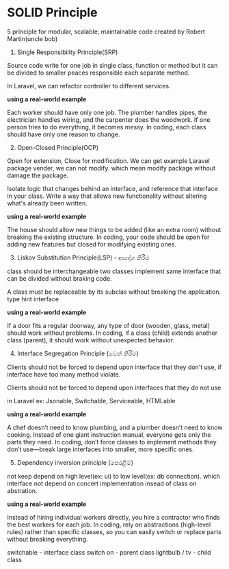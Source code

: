 # SOLID Principle

5 principle for modular, scalable, maintainable code created by Robert Martin(uncle bob)

1. Single Responsibility Principle(SRP)

Source code write for one job in single class, function or method but it can be divided to smaller peaces responsible each separate method.

In Laravel, we can refactor controller to different services.

**using a real-world example**

Each worker should have only one job. The plumber handles pipes, the electrician handles wiring, and the carpenter does the woodwork. If one person tries to do everything, it becomes messy. In coding, each class should have only one reason to change.

2. Open-Closed Principle(OCP)

Open for extension, Close for modification. We can get example Laravel package vender, we can not modify. which mean modify package without damage the package.

Isolate logic that changes behind an interface, and reference that interface in your class.
Write a way that allows new functionality without altering what's already been written.

**using a real-world example**

The house should allow new things to be added (like an extra room) without breaking the existing structure. In coding, your code should be open for adding new features but closed for modifying existing ones.

3. Liskov Substitution Principle(LSP) - ආදේශ කිරීම

class should be interchangeable two classes implement same interface that can be divided without braking code.

A class must be replaceable by its subclas without breaking the application. type hint interface

**using a real-world example**

If a door fits a regular doorway, any type of door (wooden, glass, metal) should work without problems. In coding, if a class (child) extends another class (parent), it should work without unexpected behavior.

4. Interface Segregation Principle (වෙන් කිරීම)

Clients should not be forced to depend upon interface that they don't use, if interface have too many method violate.

Clients should not be forced to depend upon interfaces that they do not use

in Laravel ex: Jsonable, Switchable, Serviceable, HTMLable

**using a real-world example**

A chef doesn’t need to know plumbing, and a plumber doesn’t need to know cooking. Instead of one giant instruction manual, everyone gets only the parts they need. In coding, don’t force classes to implement methods they don’t use—break large interfaces into smaller, more specific ones.

5. Dependency inversion principle (පෙරළීම)

not keep depend on high level(ex: ui) to low level(ex: db connection). which interface not depend on concert implementation insead of class on abstration.

**using a real-world example**

Instead of hiring individual workers directly, you hire a contractor who finds the best workers for each job. In coding, rely on abstractions (high-level rules) rather than specific classes, so you can easily switch or replace parts without breaking everything.

switchable - interface class
switch on - parent class
lightbulb / tv - child class
